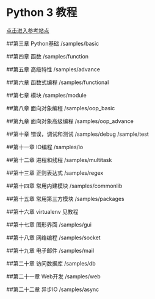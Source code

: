 Python 3 教程
============
[点击进入参考站点](https://www.liaoxuefeng.com/wiki/0014316089557264a6b348958f449949df42a6d3a2e542c000)

##第三章 Python基础
/samples/basic

##第四章 函数
/samples/function

##第五章 高级特性
/samples/advance

##第六章 函数式编程
/samples/functional

##第七章 模块
/samples/module

##第八章 面向对象编程
/samples/oop_basic

##第九章 面向对象高级编程
/samples/oop_advance

##第十章 错误，调试和测试
/samples/debug
/sample/test

##第十一章 IO编程
/samples/io

##第十二章 进程和线程
/samples/multitask

##第十三章 正则表达式
/samples/regex

##第十四章 常用内建模块
/samples/commonlib

##第十五章 常用第三方模块
/samples/packages

##第十六章 virtualenv
见教程

##第十七章 图形界面
/samples/gui

##第十八章 网络编程
/samples/socket

##第十九章 电子邮件
/samples/mail

##第二十章 访问数据库
/samples/db

##第二十一章 Web开发
/samples/web

##第二十二章 异步IO
/samples/async


